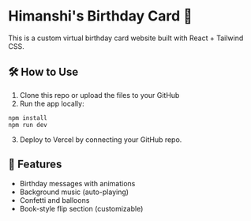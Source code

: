 
# Himanshi's Birthday Card 🎉

This is a custom virtual birthday card website built with React + Tailwind CSS.

## 🛠 How to Use

1. Clone this repo or upload the files to your GitHub
2. Run the app locally:
```
npm install
npm run dev
```
3. Deploy to Vercel by connecting your GitHub repo.

## 🎁 Features

- Birthday messages with animations
- Background music (auto-playing)
- Confetti and balloons
- Book-style flip section (customizable)
